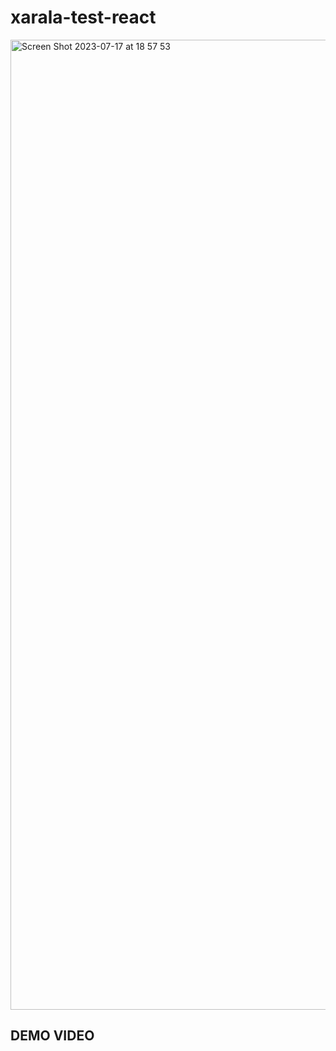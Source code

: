# xarala-test-react

<img width="1552" alt="Screen Shot 2023-07-17 at 18 57 53" src="https://github.com/Denver-sn/xarala-test-react/assets/50638006/93e7f3d7-1b3b-48f6-82ce-928f85e85574">

## DEMO VIDEO


